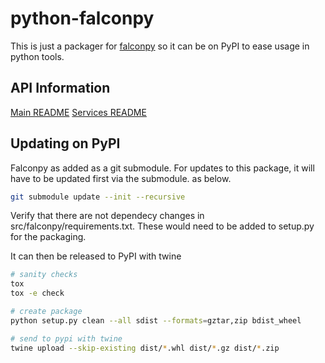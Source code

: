 # python-falconpy

This is just a packager for [falconpy](https://github.com/CrowdStrike/falconpy) so it can be on PyPI to ease usage in python tools.

## API Information
[Main README](https://github.com/CrowdStrike/falconpy/blob/main/README.md)
[Services README](https://github.com/CrowdStrike/falconpy/blob/main/services/README.MD)

## Updating on PyPI
Falconpy as added as a git submodule. For updates to this package, it will have to be updated first via the submodule. as below.

```bash
git submodule update --init --recursive
```

Verify that there are not dependecy changes in src/falconpy/requirements.txt. These would need to be added to setup.py for the packaging.

It can then be released to PyPI with twine
```bash
# sanity checks
tox
tox -e check

# create package
python setup.py clean --all sdist --formats=gztar,zip bdist_wheel

# send to pypi with twine
twine upload --skip-existing dist/*.whl dist/*.gz dist/*.zip
```
